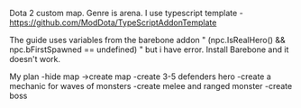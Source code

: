 Dota 2 custom map. Genre is arena. I use typescript template - https://github.com/ModDota/TypeScriptAddonTemplate


The guide uses variables from the barebone addon " (npc.IsRealHero() && npc.bFirstSpawned == undefined) " but i have error. Install Barebone and it doesn't work.

My plan
-hide map ->create map
-сreate 3-5 defenders hero
-create a mechanic for waves of monsters
-create melee and ranged monster
-create boss

